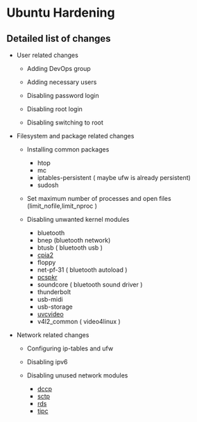 # Ubuntu Hardening

## Detailed list of changes

* User related changes

    * Adding DevOps group

    * Adding necessary users

    * Disabling password login

    * Disabling root login

    * Disabling switching to root

* Filesystem and package related changes

    * Installing common packages

        * htop
        * mc
        * iptables-persistent ( maybe ufw is already persistent)
        * sudosh

    * Set maximum number of processes and open files (limit_nofile,limit_nproc )

    * Disabling unwanted kernel modules

        * bluetooth
        * bnep (bluetooth network)
        * btusb ( bluetooth usb )
        * [cpia2](https://www.kernel.org/doc/html/latest/media/v4l-drivers/cpia2.html)
        * floppy
        * net-pf-31 ( bluetooth autoload )
        * [pcspkr](https://wiki.archlinux.org/index.php/PC_speaker)
        * soundcore ( bluetooth sound driver )
        * thunderbolt
        * usb-midi
        * usb-storage
        * [uvcvideo](https://help.ubuntu.com/community/UVC)
        * v4l2_common ( video4linux )

* Network related changes

    * Configuring ip-tables and ufw

    * Disabling ipv6

    * Disabling unused network modules

        * [dccp](https://en.wikipedia.org/wiki/Datagram_Congestion_Control_Protocol)
        * [sctp](http://manpages.ubuntu.com/manpages/bionic/man7/sctp.7.html)
        * [rds](http://manpages.ubuntu.com/manpages/trusty/man7/rds.7.html)
        * [tipc](http://manpages.ubuntu.com/manpages/bionic/man8/tipc.8.html)